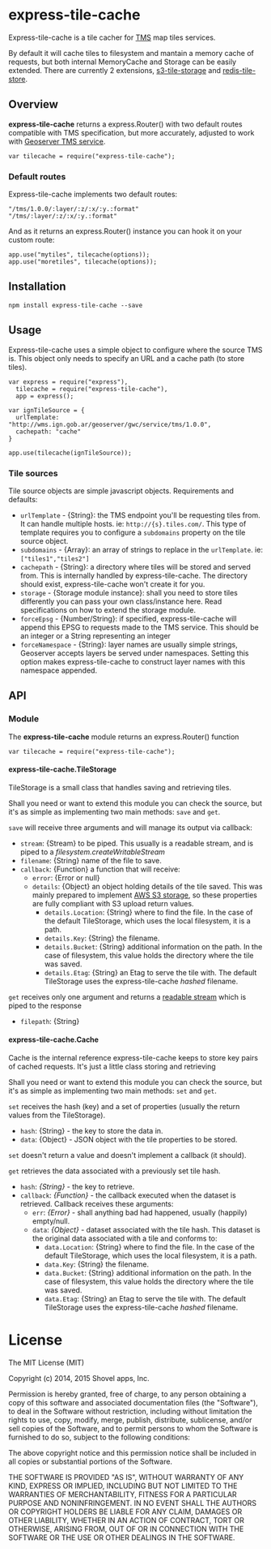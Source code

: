 # express-tile-cache
 
Express-tile-cache is a tile cacher for [TMS](http://wiki.osgeo.org/wiki/Tile_Map_Service_Specification) map tiles services.

By default it will cache tiles to filesystem and mantain a memory cache of requests, but both internal MemoryCache and Storage can be easily extended. There are currently 2 extensions, [s3-tile-storage](https://github.com/CGastrell/s3-tile-storage) and [redis-tile-store](https://github.com/CGastrell/redis-tile-store).


## Overview

**express-tile-cache** returns a express.Router() with two default routes compatible with TMS specification, but more accurately, adjusted to work with [Geoserver TMS service](http://docs.geoserver.org/stable/en/user/webadmin/tilecache/defaults.html).

    
    var tilecache = require("express-tile-cache");

### Default routes

Express-tile-cache implements two default routes:

    "/tms/1.0.0/:layer/:z/:x/:y.:format"
    "/tms/:layer/:z/:x/:y.:format"

And as it returns an express.Router() instance you can hook it on your custom route:

    app.use("mytiles", tilecache(options));
    app.use("moretiles", tilecache(options));


## Installation 

    npm install express-tile-cache --save

## Usage

Express-tile-cache uses a simple object to configure where the source TMS is. This object only needs to specify an URL and a cache path (to store tiles).

    var express = require("express"),
      tilecache = require("express-tile-cache"),
      app = express();

    var ignTileSource = {
      urlTemplate: "http://wms.ign.gob.ar/geoserver/gwc/service/tms/1.0.0",
      cachepath: "cache"
    }

    app.use(tilecache(ignTileSource));


### Tile sources

Tile source objects are simple javascript objects. Requirements and defaults:

  * `urlTemplate` - {String}: the TMS endpoint you'll be requesting tiles from. It can handle multiple hosts. ie: `http://{s}.tiles.com/`. This type of template requires you to configure a `subdomains` property on the tile source object.
  * `subdomains` - {Array}: an array of strings to replace in the `urlTemplate`. ie: `["tiles1","tiles2"]`
  * `cachepath` - {String}: a directory where tiles will be stored and served from. This is internally handled by express-tile-cache. The directory should exist, express-tile-cache won't create it for you.
  * `storage` - {Storage module instance}: shall you need to store tiles differently you can pass your own class/instance here. Read specifications on how to extend the storage module.
  * `forceEpsg` - {Number/String}: if specified, express-tile-cache will append this EPSG to requests made to the TMS service. This should be an integer or a String representing an integer
  * `forceNamespace` - {String}: layer names are usually simple strings, Geoserver accepts layers be served under namespaces. Setting this option makes express-tile-cache to construct layer names with this namespace appended. 

## API

### Module

The **express-tile-cache** module returns an express.Router() function 

    var tilecache = require("express-tile-cache");

#### express-tile-cache.TileStorage

TileStorage is a small class that handles saving and retrieving tiles.

Shall you need or want to extend this module you can check the source, but it's as simple as implementing two main methods: `save` and `get`.

`save` will receive three arguments and will manage its output via callback:

  * `stream`: {Stream} to be piped. This usually is a readable stream, and is piped to a *filesystem.createWritableStream*
  * `filename`: {String} name of the file to save.
  * `callback`: {Function} a function that will receive:
    * `error`: {Error or null}
    * `details`: {Object} an object holding details of the tile saved. This was mainly prepared to implement [AWS S3 storage](http://docs.aws.amazon.com/AWSJavaScriptSDK/latest/AWS/S3.html), so these properties are fully compliant with S3 upload return values.
      * `details.Location`: {String} where to find the file. In the case of the default TileStorage, which uses the local filesystem, it is a path.
      * `details.Key`: {String} the filename.
      * `details.Bucket`: {String} additional information on the path. In the case of filesystem, this value holds the directory where the tile was saved.
      * `details.Etag`: {String} an Etag to serve the tile with. The default TileStorage uses the express-tile-cache *hashed* filename.

`get` receives only one argument and returns a [readable stream](https://nodejs.org/api/stream.html#stream_class_stream_readable) which is piped to the response

  * `filepath`: {String}



#### express-tile-cache.Cache

Cache is the internal reference express-tile-cache keeps to store key pairs of cached requests. It's just a little class storing and retrieving 

Shall you need or want to extend this module you can check the source, but it's as simple as implementing two main methods: `set` and `get`.

`set` receives the hash (key) and a set of properties (usually the return values from the TileStorage).

  * `hash`: {String} - the key to store the data in.
  * `data`: {Object} - JSON object with the tile properties to be stored.

`set` doesn't return a value and doesn't implement a callback (it should).

`get` retrieves the data associated with a previously set tile hash.

  * `hash`: *{String}* - the key to retrieve.
  * `callback`: *{Function}* - the callback executed when the dataset is retrieved. Callback receives these arguments:
    * `err`: *{Error}* - shall anything bad had happened, usually (happily) empty/null.
    * `data`: *{Object}* - dataset associated with the tile hash. This dataset is the original data associated with a tile and conforms to:
      * `data.Location`: {String} where to find the file. In the case of the default TileStorage, which uses the local filesystem, it is a path.
      * `data.Key`: {String} the filename.
      * `data.Bucket`: {String} additional information on the path. In the case of filesystem, this value holds the directory where the tile was saved.
      * `data.Etag`: {String} an Etag to serve the tile with. The default TileStorage uses the express-tile-cache *hashed* filename.



# License 

The MIT License (MIT)

Copyright (c) 2014, 2015 Shovel apps, Inc.

Permission is hereby granted, free of charge, to any person obtaining a copy
of this software and associated documentation files (the "Software"), to deal
in the Software without restriction, including without limitation the rights
to use, copy, modify, merge, publish, distribute, sublicense, and/or sell
copies of the Software, and to permit persons to whom the Software is
furnished to do so, subject to the following conditions:

The above copyright notice and this permission notice shall be included in all
copies or substantial portions of the Software.

THE SOFTWARE IS PROVIDED "AS IS", WITHOUT WARRANTY OF ANY KIND, EXPRESS OR
IMPLIED, INCLUDING BUT NOT LIMITED TO THE WARRANTIES OF MERCHANTABILITY,
FITNESS FOR A PARTICULAR PURPOSE AND NONINFRINGEMENT. IN NO EVENT SHALL THE
AUTHORS OR COPYRIGHT HOLDERS BE LIABLE FOR ANY CLAIM, DAMAGES OR OTHER
LIABILITY, WHETHER IN AN ACTION OF CONTRACT, TORT OR OTHERWISE, ARISING FROM,
OUT OF OR IN CONNECTION WITH THE SOFTWARE OR THE USE OR OTHER DEALINGS IN THE
SOFTWARE.